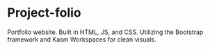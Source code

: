 # Project-folio
Portfolio website. Built in HTML, JS, and CSS. Utilizing the Bootstrap framework and Kasm Workspaces for clean visuals. 
